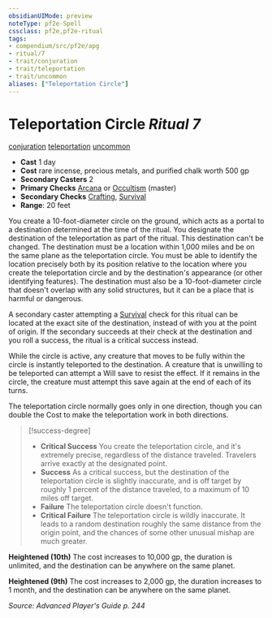 ```yaml
---
obsidianUIMode: preview
noteType: pf2e-Spell
cssclass: pf2e,pf2e-ritual
tags:
- compendium/src/pf2e/apg
- ritual/7
- trait/conjuration
- trait/teleportation
- trait/uncommon
aliases: ["Teleportation Circle"]
---
```

# Teleportation Circle *Ritual 7*  
[conjuration](rules/traits/conjuration.md "Conjuration School Trait")  [teleportation](rules/traits/teleportation.md "Teleportation Effect Trait")  [uncommon](rules/traits/uncommon.md "Uncommon Rarity Trait")  

- **Cast** 1 day
- **Cost** rare incense, precious metals, and purified chalk worth 500 gp
- **Secondary Casters** 2
- **Primary Checks** [Arcana](compendium/skills.md#Arcana) or [Occultism](compendium/skills.md#Occultism) (master)
- **Secondary Checks** [Crafting](compendium/skills.md#Crafting), [Survival](compendium/skills.md#Survival)
- **Range**: 20 feet

You create a 10-foot-diameter circle on the ground, which acts as a portal to a destination determined at the time of the ritual. You designate the destination of the teleportation as part of the ritual. This destination can't be changed. The destination must be a location within 1,000 miles and be on the same plane as the teleportation circle. You must be able to identify the location precisely both by its position relative to the location where you create the teleportation circle and by the destination's appearance (or other identifying features). The destination must also be a 10-foot-diameter circle that doesn't overlap with any solid structures, but it can be a place that is harmful or dangerous.

A secondary caster attempting a [Survival](compendium/skills.md#Survival) check for this ritual can be located at the exact site of the destination, instead of with you at the point of origin. If the secondary succeeds at their check at the destination and you roll a success, the ritual is a critical success instead.

While the circle is active, any creature that moves to be fully within the circle is instantly teleported to the destination. A creature that is unwilling to be teleported can attempt a Will save to resist the effect. If it remains in the circle, the creature must attempt this save again at the end of each of its turns.

The teleportation circle normally goes only in one direction, though you can double the Cost to make the teleportation work in both directions.

> [!success-degree] 
> - **Critical Success** You create the teleportation circle, and it's extremely precise, regardless of the distance traveled. Travelers arrive exactly at the designated point.
> - **Success** As a critical success, but the destination of the teleportation circle is slightly inaccurate, and is off target by roughly 1 percent of the distance traveled, to a maximum of 10 miles off target.
> - **Failure** The teleportation circle doesn't function.
> - **Critical Failure** The teleportation circle is wildly inaccurate. It leads to a random destination roughly the same distance from the origin point, and the chances of some other unusual mishap are much greater.

**Heightened (10th)** The cost increases to 10,000 gp, the duration is unlimited, and the destination can be anywhere on the same planet.

**Heightened (9th)** The cost increases to 2,000 gp, the duration increases to 1 month, and the destination can be anywhere on the same planet.

*Source: Advanced Player's Guide p. 244*